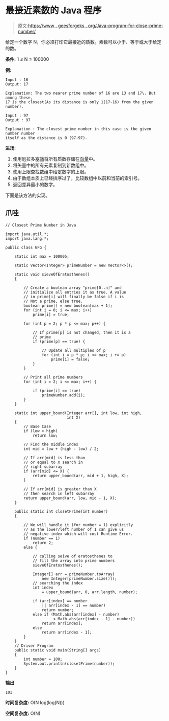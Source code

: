 # 最接近素数的 Java 程序

> 原文:[https://www . geesforgeks . org/Java-program-for-close-prime-number/](https://www.geeksforgeeks.org/java-program-for-closest-prime-number/)

给定一个数字 N，你必须打印它最接近的质数。素数可以小于、等于或大于给定的数。

**条件:** 1 ≤ N ≤ 100000

**例:**

```
Input : 16
Output: 17

Explanation: The two nearer prime number of 16 are 13 and 17\. But among these, 
17 is the closest(As its distance is only 1(17-16) from the given number).

Input : 97
Output : 97

Explanation : The closest prime number in this case is the given number number 
itself as the distance is 0 (97-97).

```

**进场:**

1.  使用厄拉多塞[筛](https://www.geeksforgeeks.org/sieve-of-eratosthenes/)将所有质数存储在[向量](https://www.geeksforgeeks.org/java-util-vector-class-java/)中。
2.  将矢量中的所有元素复制到新数组中。
3.  使用上限查找数组中给定数字的上限。
4.  由于数组本质上已经排序过了，比较数组中以前和当前的索引号。
5.  返回差异最小的数字。

下面是该方法的实现。

## 爪哇

```
// Closest Prime Number in Java

import java.util.*;
import java.lang.*;

public class GFG {

    static int max = 100005;

    static Vector<Integer> primeNumber = new Vector<>();

    static void sieveOfEratosthenes()
    {

        // Create a boolean array "prime[0..n]" and
        // initialize all entries it as true. A value
        // in prime[i] will finally be false if i is
        // Not a prime, else true.
        boolean prime[] = new boolean[max + 1];
        for (int i = 0; i <= max; i++)
            prime[i] = true;

        for (int p = 2; p * p <= max; p++) {

            // If prime[p] is not changed, then it is a
            // prime
            if (prime[p] == true) {

                // Update all multiples of p
                for (int i = p * p; i <= max; i += p)
                    prime[i] = false;
            }
        }

        // Print all prime numbers
        for (int i = 2; i <= max; i++) {

            if (prime[i] == true)
                primeNumber.add(i);
        }
    }

    static int upper_bound(Integer arr[], int low, int high,
                           int X)
    {
        // Base Case
        if (low > high)
            return low;

        // Find the middle index
        int mid = low + (high - low) / 2;

        // If arr[mid] is less than
        // or equal to X search in
        // right subarray
        if (arr[mid] <= X) {
            return upper_bound(arr, mid + 1, high, X);
        }

        // If arr[mid] is greater than X
        // then search in left subarray
        return upper_bound(arr, low, mid - 1, X);
    }

    public static int closetPrime(int number)
    {

        // We will handle it (for number = 1) explicitly
        // as the lower/left number of 1 can give us
        // negative index which will cost Runtime Error.
        if (number == 1)
            return 2;
        else {

            // calling seive of eratosthenes to
            // fill the array into prime numbers
            sieveOfEratosthenes();

            Integer[] arr = primeNumber.toArray(
                new Integer[primeNumber.size()]);
            // searching the index
            int index
                = upper_bound(arr, 0, arr.length, number);

            if (arr[index] == number
                || arr[index - 1] == number)
                return number;
            else if (Math.abs(arr[index] - number)
                     < Math.abs(arr[index - 1] - number))
                return arr[index];
            else
                return arr[index - 1];
        }
    }
    // Driver Program
    public static void main(String[] args)
    {
        int number = 100;
        System.out.println(closetPrime(number));
    }
}
```

**输出**

```
101

```

**时间复杂度:** O(N log(log(N)))

**空间复杂度:** O(N)